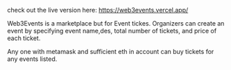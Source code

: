 check out the live version here: https://web3events.vercel.app/

Web3Events is a marketplace but for Event tickes. Organizers can create an event by specifying event name,des, total number of tickets, and price of each ticket. 

Any one with metamask and sufficient eth in account can buy tickets for any events listed.
